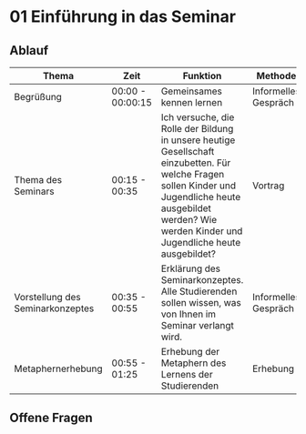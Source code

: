 # 01 Einführung in das Seminar

## Ablauf

| Thema		| Zeit		| Funktion |  Methode		|
| ---- 		| ----- | --- | --- |
| Begrüßung | 00:00 - 00:00:15 | Gemeinsames kennen lernen | Informelles Gespräch |
| Thema des Seminars | 00:15 - 00:35 | Ich versuche, die Rolle der Bildung in unsere heutige Gesellschaft einzubetten. Für welche Fragen sollen Kinder und Jugendliche heute ausgebildet werden? Wie werden Kinder und Jugendliche heute ausgebildet? | Vortrag |
| Vorstellung des Seminarkonzeptes | 00:35 - 00:55 | Erklärung des Seminarkonzeptes. Alle Studierenden sollen wissen, was von Ihnen im Seminar verlangt wird. | Informelles Gespräch |
| Metaphernerhebung | 00:55 - 01:25 | Erhebung der Metaphern des Lernens der Studierenden | Erhebung |

<!--
## Inhalt


Warum studiert Ihr? Welches Ziel verfolgt Ihr mit eurem Studium? Still auf Karte aufschreiben. 




Ihr habt einen Studiengang gewählt, der sich mit Bildung beschäftigt. Dabei seid ihr die erste Generation der Generation PISA. Mit euch wurde die Bildung in den westlichen Ländern die letzten Jahrzehnte standardisiert. Das Ziel dieser Standardisierung ist die Entwicklung von Kompetenzen. Welche Kompetenzen. Schüler, die heute in den Schulen sitzen sollen mathematische, sprachliche und naturwissenschaftliche Kompetenzen erlangen. "Schlüsselkompetenzen" für unsere heutige Gesellschaft. PISA ist der Schlagbegriff für diese Studien. PISA ist ökonomisch ausgerichtet. Sie wird von der Organisation für wirtschaftliche Zusammenarbeit und Entwicklung (OECD) geleitet. 20 Gründerstaaten und 14 weitere Mitgliedstaaten umfasst die OECD. Bildung zielt darauf ab, die wirtschaftliche Entwicklung der Mitgliedsländer voran zu treiben. Um dieses Ziel zu erreichen, stehen Schulen und Universitäten vor der Herausforderung, Kinder und Jugendliche gut auszubilden. 

Für welche Welt bilden sollten die Kinder allerdings augebildet werden? Würde ich euch fragen, weshalb ihr studiert, würdet ihr vermutlich nicht reflexhaft sagen, ihr möchtet den Wirtschaftsstandort Deutschland fördern. Vielmehr geht es euch um persönliche Ziele. Manche von euch möchten ein Leben in Wohlstand führen können, andere haben ein ehrliches Interesse an dem Fach und möchten darin eine gewisse Expertise erlangen. Andere wiederum haben das Verlangen ein Studium abzuschließen, um es den Lehrern beweisen, die nicht an ihren akademischen Erfolg geglaubt haben. 

Im Grund genommen stellen wir uns drei Frage, wenn wir uns überlegen, welches Ziel wir verfolgen möchten. Das Ziel des Staates, was er mit uns erreichen möchte, persönliche Ziele und Ziele, die globale Probleme angehen. Alle drei Ziele sind legitim und müssen 

Wenn dieser Tag zu Ende geht werden 16,000 Kinder unter dem Alter von fünf Jahren gestorben sein, die nicht hätten sterben müssen (http://www.thelifeyoucansave.org/Causes/Children). Eine Erkältung, die für uns meist harmlos verläuft, kann für viele Kinder tödlich sein. Dies geht so jeden Tag. Jeden Monat. Jedes Jahr. Es sind im Wesentlichen die armen Familien, welche darunter leiden. Von 7,3 Milliarden Menschen auf dieser Erde leiden fast 800 Millionen Menschen Hunger. Dies entspricht in etwa 11 Prozent der gesamten Weltbevölkerung. Unter Anbetracht dessen hört es sich grotesk, dass in etwa 30% der nicht vereisten Landfläche weltweit für die Zucht und Ernährung von Nutztieren benutzt wird (http://science.time.com/2013/12/16/the-triple-whopper-environmental-impact-of-global-meat-production/). 

Weltweit denken Noddings. PiSA staatlich
-->

## Offene Fragen